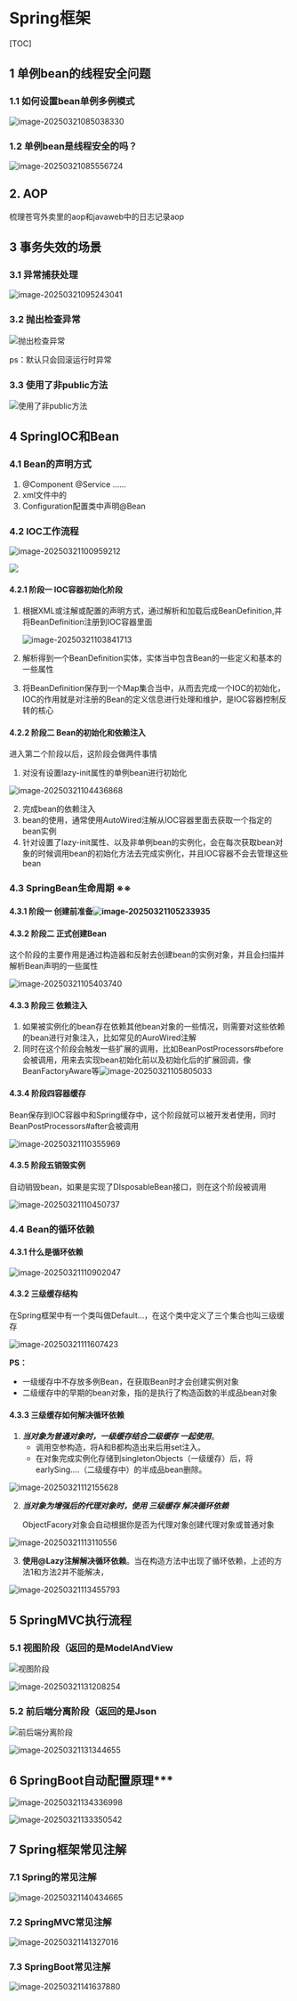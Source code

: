 # Spring框架

[TOC]

## 1 单例bean的线程安全问题

### 1.1 如何设置bean单例多例模式

![image-20250321085038330](https://java-sky-take-outzyd.oss-cn-beijing.aliyuncs.com/typora/20250321130502326.png)

### 1.2 单例bean是线程安全的吗？

![image-20250321085556724](https://java-sky-take-outzyd.oss-cn-beijing.aliyuncs.com/typora/20250321130459345.png)

## 2.  AOP

梳理苍穹外卖里的aop和javaweb中的日志记录aop

## 3 事务失效的场景

### 3.1 异常捕获处理

![image-20250321095243041](https://java-sky-take-outzyd.oss-cn-beijing.aliyuncs.com/typora/20250321130456236.png)

### 3.2 抛出检查异常

![抛出检查异常](https://java-sky-take-outzyd.oss-cn-beijing.aliyuncs.com/typora/20250321130452796.png)

ps：默认只会回滚运行时异常

### 3.3 使用了非public方法

![使用了非public方法](https://java-sky-take-outzyd.oss-cn-beijing.aliyuncs.com/typora/20250321130432898.png)

## 4 SpringIOC和Bean

### 4.1 Bean的声明方式

1. @Component @Service ......
2.  xml文件中的<bean>
3. Configuration配置类中声明@Bean

### 4.2 IOC工作流程

![image-20250321100959212](https://java-sky-take-outzyd.oss-cn-beijing.aliyuncs.com/typora/20250321130429671.png)

![](https://java-sky-take-outzyd.oss-cn-beijing.aliyuncs.com/typora/20250321130423913.png)

#### 4.2.1 阶段一 IOC容器初始化阶段



1. 根据XML或注解或配置的声明方式，通过解析和加载后成BeanDefinition,并将BeanDefinition注册到IOC容器里面

   ![image-20250321103841713](https://java-sky-take-outzyd.oss-cn-beijing.aliyuncs.com/typora/20250321130420831.png)

2. 解析得到一个BeanDefinition实体，实体当中包含Bean的一些定义和基本的一些属性

3. 将BeanDefinition保存到一个Map集合当中，从而去完成一个IOC的初始化，IOC的作用就是对注册的Bean的定义信息进行处理和维护，是IOC容器控制反转的核心

#### 4.2.2 阶段二 Bean的初始化和依赖注入

进入第二个阶段以后，这阶段会做两件事情

1. 对没有设置lazy-init属性的单例bean进行初始化

![image-20250321104436868](https://java-sky-take-outzyd.oss-cn-beijing.aliyuncs.com/typora/20250321130417537.png)

2. 完成bean的依赖注入
3. bean的使用，通常使用AutoWired注解从IOC容器里面去获取一个指定的bean实例
4. 针对设置了lazy-init属性、以及非单例bean的实例化，会在每次获取bean对象的时候调用bean的初始化方法去完成实例化，并且IOC容器不会去管理这些bean

### 4.3 SpringBean生命周期 ※※

#### 4.3.1 阶段一 创建前准备![image-20250321105233935](https://java-sky-take-outzyd.oss-cn-beijing.aliyuncs.com/typora/20250321130413801.png)

#### 4.3.2 阶段二 正式创建Bean

这个阶段的主要作用是通过构造器和反射去创建bean的实例对象，并且会扫描并解析Bean声明的一些属性

![image-20250321105403740](https://java-sky-take-outzyd.oss-cn-beijing.aliyuncs.com/typora/20250321130411284.png)

#### 4.3.3 阶段三 依赖注入

1. 如果被实例化的bean存在依赖其他bean对象的一些情况，则需要对这些依赖的bean进行对象注入，比如常见的AuroWired注解
2. 同时在这个阶段会触发一些扩展的调用，比如BeanPostProcessors#before会被调用，用来去实现bean初始化前以及初始化后的扩展回调，像BeanFactoryAware等![image-20250321105805033](https://java-sky-take-outzyd.oss-cn-beijing.aliyuncs.com/typora/20250321130407985.png)

#### 4.3.4 阶段四容器缓存

Bean保存到IOC容器中和Spring缓存中，这个阶段就可以被开发者使用，同时BeanPostProcessors#after会被调用

![image-20250321110355969](https://java-sky-take-outzyd.oss-cn-beijing.aliyuncs.com/typora/20250321130405310.png)

#### 4.3.5 阶段五销毁实例

自动销毁bean，如果是实现了DIsposableBean接口，则在这个阶段被调用

![image-20250321110450737](https://java-sky-take-outzyd.oss-cn-beijing.aliyuncs.com/typora/20250321130403232.png)

### 4.4 Bean的循环依赖

#### 4.3.1 什么是循环依赖

![image-20250321110902047](https://java-sky-take-outzyd.oss-cn-beijing.aliyuncs.com/typora/20250321130400231.png)

#### 4.3.2 三级缓存结构

在Spring框架中有一个类叫做Default...，在这个类中定义了三个集合也叫三级缓存

![image-20250321111607423](https://java-sky-take-outzyd.oss-cn-beijing.aliyuncs.com/typora/20250321130355490.png)

**PS：**

- 一级缓存中不存放多例Bean，在获取Bean时才会创建实例对象
- 二级缓存中的早期的bean对象，指的是执行了构造函数的半成品bean对象

#### 4.3.3 三级缓存如何解决循环依赖

1. ***当对象为普通对象时，一级缓存结合二级缓存 一起使用***。
   - 调用空参构造，将A和B都构造出来后用set注入。
   - 在对象完成实例化存储到singletonObjects（一级缓存）后，将earlySing....（二级缓存中）的半成品bean删除。

![image-20250321112155628](https://java-sky-take-outzyd.oss-cn-beijing.aliyuncs.com/typora/20250321130351043.png)

2. ***当对象为增强后的代理对象时，使用 三级缓存 解决循环依赖***

   ObjectFacory对象会自动根据你是否为代理对象创建代理对象或普通对象

![image-20250321113110556](https://java-sky-take-outzyd.oss-cn-beijing.aliyuncs.com/typora/20250321130233888.png)

3. **使用@Lazy注解解决循环依赖**。当在构造方法中出现了循环依赖，上述的方法1和方法2并不能解决，

![image-20250321113455793](https://java-sky-take-outzyd.oss-cn-beijing.aliyuncs.com/typora/20250321130222909.png)

## 5 SpringMVC执行流程

###  5.1 视图阶段（返回的是ModelAndView

![视图阶段](https://java-sky-take-outzyd.oss-cn-beijing.aliyuncs.com/typora/20250321130141039.png)

![image-20250321131208254](https://java-sky-take-outzyd.oss-cn-beijing.aliyuncs.com/typora/20250321131210509.png)

### 5.2  前后端分离阶段（返回的是Json

![前后端分离阶段](https://java-sky-take-outzyd.oss-cn-beijing.aliyuncs.com/typora/20250321130956157.png)

![image-20250321131344655](https://java-sky-take-outzyd.oss-cn-beijing.aliyuncs.com/typora/20250321131347153.png)

## 6 SpringBoot自动配置原理***

![image-20250321134336998](https://java-sky-take-outzyd.oss-cn-beijing.aliyuncs.com/typora/20250321134338246.png)

![image-20250321133350542](https://java-sky-take-outzyd.oss-cn-beijing.aliyuncs.com/typora/20250321133406382.png)

## 7 Spring框架常见注解

### 7.1 Spring的常见注解

![image-20250321140434665](https://java-sky-take-outzyd.oss-cn-beijing.aliyuncs.com/typora/20250321140436676.png)

### 7.2 SpringMVC常见注解

![image-20250321141327016](https://java-sky-take-outzyd.oss-cn-beijing.aliyuncs.com/typora/20250321141343849.png)

### 7.3 SpringBoot常见注解

![image-20250321141637880](https://java-sky-take-outzyd.oss-cn-beijing.aliyuncs.com/typora/20250321141637925.png)